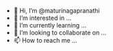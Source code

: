 - 👋 Hi, I’m @maturinagapranathi
- 👀 I’m interested in ...
- 🌱 I’m currently learning ...
- 💞️ I’m looking to collaborate on ...
- 📫 How to reach me ...

<!---
maturinagapranathi/maturinagapranathi is a ✨ special ✨ repository because its `README.md` (this file) appears on your GitHub profile.
You can click the Preview link to take a look at your changes.
--->
